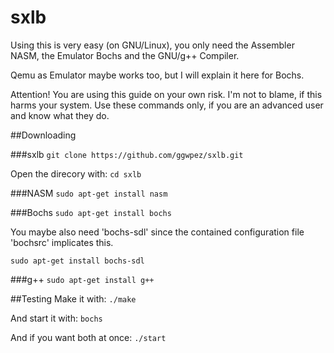 # sxlb

Using this is very easy (on GNU/Linux), you only need the Assembler NASM, the Emulator Bochs and the GNU/g++ Compiler.

Qemu as Emulator maybe works too, but I will explain it here for Bochs.

Attention! You are using this guide on your own risk.
I'm not to blame, if this harms your system.
Use these commands only, if you are an advanced user and know what they do.

##Downloading

###sxlb
`git clone https://github.com/ggwpez/sxlb.git`

Open the direcory with: `cd sxlb`

###NASM
`sudo apt-get install nasm`

###Bochs
`sudo apt-get install bochs`

You maybe also need 'bochs-sdl' since the contained configuration file 'bochsrc' implicates this.

`sudo apt-get install bochs-sdl`

###g++
`sudo apt-get install g++`

##Testing
Make it with:
`./make`

And start it with:
`bochs`

And if you want both at once:
`./start`
